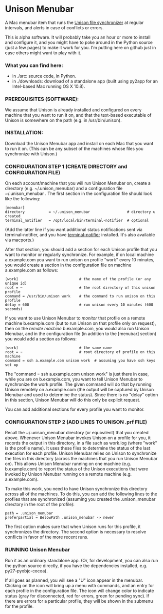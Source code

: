 Unison Menubar
==============

A Mac menubar item that runs the [Unison file synchronizer](http://www.cis.upenn.edu/~bcpierce/unison/) at regular intervals, and alerts in case of conflicts or errors.

This is alpha software.  It will probably take you an hour or more to install and configure it, and you might have to poke around in the Python source (just a few pages) to make it work for you.  I'm putting here on github just in case others might want to play with it.

### What you can find here:

* in ./src: source code, in Python.
* in ./downloads: download of a standalone app (built using py2app for an Intel-based Mac running OS X 10.8).

### PREREQUISITES (SOFTWARE):

We assume that Unison is already installed and configured on every machine that you want to run it on, and that the text-based executable of Unison is somewhere on the path (e.g. in /usr/bin/unison).

### INSTALLATION:

Download the Unison Menubar app and install on each Mac that you want to run it on.  (This can be any subset of the machines whose files you synchronize with Unison.)

### CONFIGURATION STEP 1 (CREATE DIRECTORY and CONFIGURATION FILE)

On each account/machine that you will run Unison Menubar on, create a directory (e.g. ~/.unison\_menubar) and a configuration file ~/.unison_menubar .  The first section in the configuration file should look like the following:

    [menubar]
    directory           = ~/.unison_menubar                 # directory u created
    terminal_notifier   = /opt/local/bin/terminal-notifier  # optional

(Add the latter line if you want additional status notifications sent via terminal-notifier, and you have [terminal-notifier](https://github.com/alloy/terminal-notifier) installed.  It's also available via macports.)

After that section, you should add a section for each Unison profile that you want to monitor or regularly synchronize.  For example, if on local machine a.example.com you want to run unison on profile "work" every 10 minutes, you would create a section in the configuration file on machine a.example.com as follows:

    [work]                            # the name of the profile (or any unique id)
    root = ~                          # the root directory of this unison profile
    command = /usr/bin/unison work    # the command to run unison on this profile
    delay = 600                       # run unison every 10 minutes (600 seconds)
    
If you want to use Unison Menubar to _monitor_ that profile on a remote machine b.example.com (but to run Unison on that profile only on request), then on the _remote machine_ b.example.com, you would also run Unison Menubar, and in the configuration file (in addition to the [menubar] section) you would add a section as follows:

    [work]                            # the same name 
    root = ~                          # root directory of profile on this machine
    command = ssh a.example.com unison work  # assuming you have ssh keys set up

The "command = ssh a.example.com unison work" is just there in case, while you are on b.example.com, you want to tell Unison Menubar to synchronize the work profile.  The given command will do that by running Unison remotely on a.example.com (the output will be captured by Unison Menubar and used to determine the status).  Since there is no "delay" option in this section, Unison Menubar will do this only be explicit request.

You can add additional sections for every profile you want to monitor.  

### CONFIGURATION STEP 2 (ADD LINES TO UNISON .prf FILE)

Recall the ~/.unison_menubar directory (or equivalent) that you created above.  Whenever Unison Menubar invokes Unison on a profile for you, it records the output in this directory, in a file such as work.log (where "work" is the profile name).  It uses these files to determine the status of the last execution for each profile.  Unison Menubar relies on Unison to synchronize the files in this directory (across the machines that you run Unison Menubar on).  This allows Unison Menubar running on one machine (e.g. b.example.com) to report the status of the Unison executions that were invoked by Unison Menubar running on a remote machine (e.g. a.example.com).

To make this work, you need to have Unison synchronize this directory across all of the machines.  To do this, you can add the following lines to the profiles that are synchronized (assuming you created the .unison_menubar directory in the root of the profile):

    path = .unison_menubar
    preferpartial = BelowPath .unison_menubar -> newer

The first option makes sure that when Unison runs for this profile, it synchronizes the directory.  The second option is necessary to resolve conflicts in favor of the more recent runs.

### RUNNING Unison Menubar

Run it as an ordinary standalone app.  (Or, for development, you can also run the python source directly, if you have the dependencies installed, e.g. py27-pyobjc-cocoa).

If all goes as planned, you will see a "U" icon appear in the menubar.  Clicking on the icon will bring up a menu with commands, and an entry for each profile in the configuration file.  The icon will change color to indicate status (gray for disconnected, red for errors, green for pending sync).  If there are errors for a particular profile, they will be shown in the submenu for the profile.
